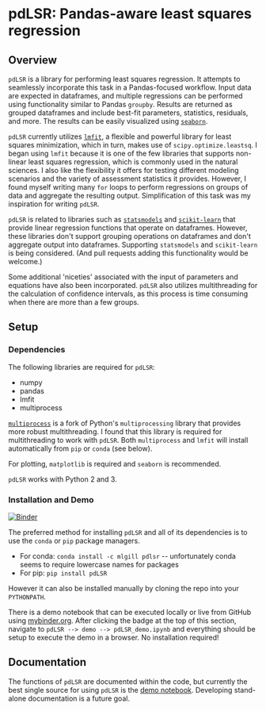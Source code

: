 # pdLSR: Pandas-aware least squares regression

## Overview

`pdLSR` is a library for performing least squares regression. It attempts to seamlessly incorporate this task in a Pandas-focused workflow. Input data are expected in dataframes, and multiple regressions can be performed using functionality similar to Pandas `groupby`. Results are returned as grouped dataframes and include best-fit parameters, statistics, residuals, and more. The results can be easily visualized using [`seaborn`](https://github.com/mwaskom/seaborn).

`pdLSR` currently utilizes [`lmfit`](https://github.com/lmfit/lmfit-py), a flexible and powerful library for least squares minimization, which in turn, makes use of `scipy.optimize.leastsq`. I began using `lmfit` because it is one of the few libraries that supports non-linear least squares regression, which is commonly used in the natural sciences. I also like the flexibility it offers for testing different modeling scenarios and the variety of assessment statistics it provides. However, I found myself writing many `for` loops to perform regressions on groups of data and aggregate the resulting output. Simplification of this task was my inspiration for writing `pdLSR`.

`pdLSR` is related to libraries such as [`statsmodels`](http://statsmodels.sourceforge.net) and [`scikit-learn`](http://scikit-learn.org/stable/) that provide linear regression functions that operate on dataframes. However, these libraries don't support grouping operations on dataframes and don't aggregate output into dataframes. Supporting `statsmodels` and `scikit-learn` is being considered. (And pull requests adding this functionality would be welcome.)

Some additional 'niceties' associated with the input of parameters and equations have also been incorporated. `pdLSR` also utilizes multithreading for the calculation of confidence intervals, as this process is time consuming when there are more than a few groups.

## Setup

### Dependencies

The following libraries are required for `pdLSR`:  

* numpy
* pandas
* lmfit
* multiprocess  

[`multiprocess`](https://github.com/uqfoundation/multiprocess) is a fork of Python's `multiprocessing` library that provides more robust multithreading. I found that this library is required for multithreading to work with `pdLSR`. Both `multiprocess` and `lmfit` will install automatically from `pip` or `conda` (see below).

For plotting, `matplotlib` is required and `seaborn` is recommended. 

`pdLSR` works with Python 2 and 3.

### Installation and Demo
[![Binder](http://mybinder.org/badge.svg)](http://mybinder.org/repo/mlgill/pdLSR)

The preferred method for installing `pdLSR` and all of its dependencies is to use the `conda` or `pip` package managers. 

* For conda: `conda install -c mlgill pdlsr` -- unfortunately conda seems to require lowercase names for packages
* For pip: `pip install pdLSR`

However it can also be installed manually by cloning the repo into your `PYTHONPATH`.  

There is a demo notebook that can be executed locally or live from GitHub using [mybinder.org](http://mybinder.org/repo/mlgill/pdLSR). After clicking the badge at the top of this section, navigate to `pdLSR --> demo --> pdLSR_demo.ipynb` and everything should be setup to execute the demo in a browser. No installation required!

## Documentation

The functions of `pdLSR` are documented within the code, but currently the best single source for using `pdLSR` is the [demo notebook](https://github.com/mlgill/pdLSR/blob/master/pdLSR/demo/pdLSR_demo.ipynb). Developing stand-alone documentation is a future goal.


